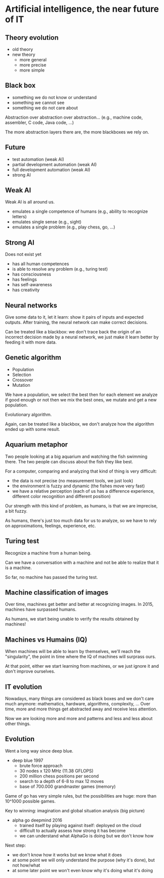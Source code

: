 # Artificial intelligence, the near future of IT

## Theory evolution
* old theory
* new theory
  * more general
  * more precise
  * more simple

## Black box
* something we do not know or understand
* something we cannot see
* something we do not care about

Abstraction over abstraction over abstraction...
(e.g., machine code, assembler, C code, Java code, ...)

The more abstraction layers there are, the more blackboxes we rely on.

## Future
* test automation (weak AI)
* partial development automation (weak AI)
* full development automation (weak AI)
* strong AI

## Weak AI
Weak AI is all around us.

* emulates a single competence of humans (e.g., ability to recognize letters)
* emulates single sense (e.g., sight) 
* emulates a single problem (e.g., play chess, go, ...)

## Strong AI
Does not exist yet
* has all human competences
* is able to resolve any problem (e.g., turing test)
* has consciousness
* has feelings
* has self-awareness
* has creativity

## Neural networks
Give some data to it, let it learn: show it pairs of inputs and expected outputs.
After training, the neural network can make correct decisions.

Can be treated like a blackbox: we don't trace back the origin of an incorrect decision made by a neural network, we just make it learn better by feeding it with more data.

## Genetic algorithm
* Population
* Selection
* Crossover
* Mutation

We have a population, we select the best then for each element we analyze if good enough or not then we mix the best ones, we mutate and get a new population.

Evolutionary algorithm.

Again, can be treated like a blackbox, we don't analyze how the algorithm ended up with some result.

## Aquarium metaphor
Two people looking at a big aquarium and watching the fish swimming there.
The two people can discuss about the fish they like best.

For a computer, comparing and analyzing that kind of thing is very difficult:
* the data is not precise (no measurement tools, we just look)
* the environment is fuzzy and dynamic (the fishes move very fast)
* we have a relative perception (each of us has a difference experience, different color recognition and different position)

Our strength with this kind of problem, as humans, is that we are imprecise, a bit fuzzy.

As humans, there's just too much data for us to analyze, so we have to rely on approximations, feelings, experience, etc.

## Turing test
Recognize a machine from a human being.

Can we have a conversation with a machine and not be able to realize that it is a machine.

So far, no machine has passed the turing test.

## Machine classification of images
Over time, machines get better and better at recognizing images. In 2015, machines have surpassed humans.

As humans, we start being unable to verify the results obtained by machines!

## Machines vs Humains (IQ)
When machines will be able to learn by themselves, we'll reach the "singularity", the point in time where the IQ of machines will surprass ours.

At that point, either we start learning from machines, or we just ignore it and don't improve ourselves.

## IT evolution
Nowadays, many things are considered as black boxes and we don't care much anymore: mathematics, hardware, algorithms, complexity, ...
Over time, more and more things get abstracted away and receive less attention.

Now we are looking more and more and patterns and less and less about other things.

## Evolution
Went a long way since deep blue.

* deep blue 1997
  * brute force approach
  * 30 nodes x 120 MHz (11.38 GFLOPS)
  * 200 million chess positions per second
  * search to a depth of 6-8 to max 12 moves
  * base of 700.000 grandmaster games (memory)

Game of go has very simple rules, but the possibilities are huge: more than 10^1000 possible games.

Key to winning: imagination and global situation analysis (big picture)

* alpha go deepmind 2016
  * trained itself by playing against itself: deployed on the cloud
  * difficult to actually assess how strong it has become
  * we can understand what AlphaGo is doing but we don't know how

Next step:
* we don't know how it works but we know what it does
* at some point we will only understand the purpose (why it's done), but not how/what
* at some later point we won't even know why it's doing what it's doing